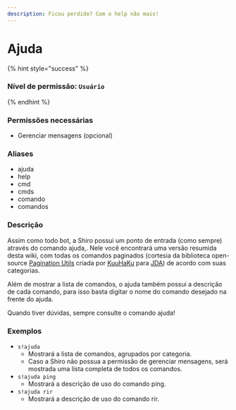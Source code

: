 ```yaml
---
description: Ficou perdido? Com o help não mais!
---
```


# Ajuda

{% hint style="success" %}
### Nível de permissão: `Usuário`
{% endhint %}

### Permissões necessárias

* Gerenciar mensagens \(opcional\)

### Aliases

* ajuda
* help
* cmd
* cmds
* comando
* comandos

### Descrição

Assim como todo bot, a Shiro possui um ponto de entrada \(como sempre\) através do comando ajuda,. Nele você encontrará uma versão resumida desta wiki, com todas os comandos paginados \(cortesia da biblioteca open-source [Pagination Utils](https://github.com/ygimenez/Pagination-Utils) criada por [KuuHaKu](https://github.com/ygimenez) para [JDA](https://github.com/DV8FromTheWorld/JDA)\) de acordo com suas categorias.

Além de mostrar a lista de comandos, o ajuda também possui a descrição de cada comando, para isso basta digitar o nome do comando desejado na frente do ajuda.

Quando tiver dúvidas, sempre consulte o comando ajuda!

### Exemplos

* `s!ajuda`
  * Mostrará a lista de comandos, agrupados por categoria.
  * Caso a Shiro não possua a permissão de gerenciar mensagens, será mostrada uma lista completa de todos os comandos.
* `s!ajuda ping`
  * Mostrará a descrição de uso do comando ping.
* `s!ajuda rir`
  * Mostrará a descrição de uso do comando rir.

